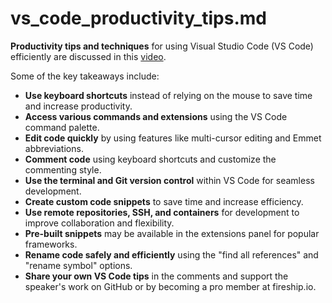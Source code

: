 # vs_code_productivity_tips.md

**Productivity tips and techniques** for using Visual Studio Code (VS Code) efficiently are discussed in this [video](https://www.youtube.com/watch?v=ifTF3ags0XI).

Some of the key takeaways include:

- **Use keyboard shortcuts** instead of relying on the mouse to save time and increase productivity.
- **Access various commands and extensions** using the VS Code command palette.
- **Edit code quickly** by using features like multi-cursor editing and Emmet abbreviations.
- **Comment code** using keyboard shortcuts and customize the commenting style.
- **Use the terminal and Git version control** within VS Code for seamless development.
- **Create custom code snippets** to save time and increase efficiency.
- **Use remote repositories, SSH, and containers** for development to improve collaboration and flexibility.
- **Pre-built snippets** may be available in the extensions panel for popular frameworks.
- **Rename code safely and efficiently** using the "find all references" and "rename symbol" options.
- **Share your own VS Code tips** in the comments and support the speaker's work on GitHub or by becoming a pro member at fireship.io.
